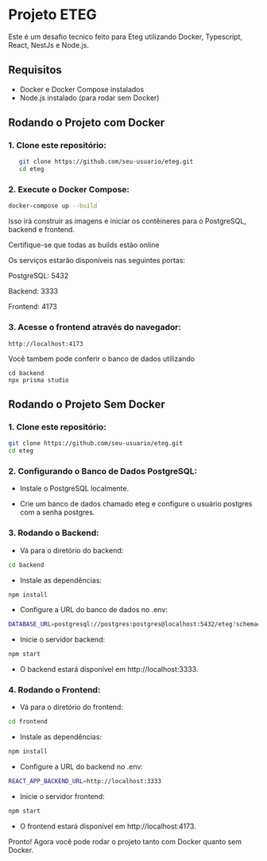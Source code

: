 # Projeto ETEG

Este é um desafio tecnico feito para Eteg utilizando Docker, Typescript, React, NestJs e Node.js.

## Requisitos

- Docker e Docker Compose instalados
- Node.js instalado (para rodar sem Docker)

## Rodando o Projeto com Docker

### 1. Clone este repositório:

```bash
   git clone https://github.com/seu-usuario/eteg.git
   cd eteg
```

### 2. Execute o Docker Compose:

```bash
docker-compose up --build
```

Isso irá construir as imagens e iniciar os contêineres para o PostgreSQL, backend e frontend.

Certifique-se que todas as builds estão online

Os serviços estarão disponíveis nas seguintes portas:

PostgreSQL: 5432

Backend: 3333

Frontend: 4173

### 3. Acesse o frontend através do navegador:

```
http://localhost:4173
```

Você tambem pode conferir o banco de dados utilizando

```
cd backend
npx prisma studio
```

## Rodando o Projeto Sem Docker

### 1. Clone este repositório:

```bash
git clone https://github.com/seu-usuario/eteg.git
cd eteg
```

### 2. Configurando o Banco de Dados PostgreSQL:

- Instale o PostgreSQL localmente.

- Crie um banco de dados chamado eteg e configure o usuário postgres com a senha postgres.

### 3. Rodando o Backend:

- Vá para o diretório do backend:

```bash
cd backend
```

- Instale as dependências:

```bash
npm install
```

- Configure a URL do banco de dados no .env:

```bash
DATABASE_URL=postgresql://postgres:postgres@localhost:5432/eteg?schema=public
```

- Inicie o servidor backend:

```bash
npm start
```

- O backend estará disponível em http://localhost:3333.

### 4. Rodando o Frontend:

- Vá para o diretório do frontend:

```bash
cd frontend
```

- Instale as dependências:

```bash
npm install
```

- Configure a URL do backend no .env:

```bash
REACT_APP_BACKEND_URL=http://localhost:3333
```

- Inicie o servidor frontend:

```bash
npm start
```

- O frontend estará disponível em http://localhost:4173.

Pronto! Agora você pode rodar o projeto tanto com Docker quanto sem Docker.
